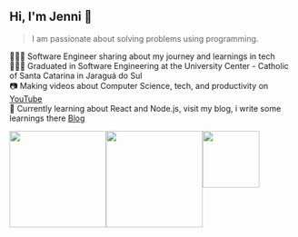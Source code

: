 ## Hi, I'm Jenni 👋
> I am passionate about solving problems using programming.
<!-- Me ;D -->
👩🏻‍💻 Software Engineer sharing about my journey and learnings in tech<br/>
👩🏻‍🎓 Graduated in Software Engineering at the University Center - Catholic of Santa Catarina in Jaraguá do Sul<br/>
📷 Making videos about Computer Science, tech, and productivity on [YouTube](https://www.youtube.com/@JenniferOenning)<br/>
🌱 Currently learning about React and Node.js, visit my blog, i write some learnings there [Blog](https://jenniferoenning.github.io/)<br/>

<!-- GitHub stats from https://github.com/anuraghazra/github-readme-stats -->
<div style="display: flex;">
  <img height="170em" src="https://github-readme-stats.vercel.app/api?username=jenniferoenning&theme=dracula&hide_border=false&include_all_commits=true&show_icons=true&count_private=true&icon_color=777bd9&title_color=777bd9&bg_color=1a181a" />
  <img height="170em" src="https://github-readme-stats.vercel.app/api/top-langs/?username=jenniferoenning&layout=compact&langs_count=5&icon_color=777bd9&title_color=777bd9&bg_color=1a181a&text_color=FFFF" />
  <img height="100px" src="https://i.imgur.com/FhMqZ30.gif">
</div>
